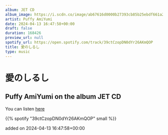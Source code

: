 ```yaml
---
album: JET CD
album_image: https://i.scdn.co/image/ab67616d0000b27393cb85b25ebdf661a24bbf4e
artist: Puffy AmiYumi
date: 2024-04-13 16:47:58+00:00
draft: false
duration: 168426
preview_url: null
spotify_url: https://open.spotify.com/track/39ctCzopDN0dYr26AKmQOP
title: 愛のしるし
type: music
---
```



# 愛のしるし

## Puffy AmiYumi on the album JET CD

You can listen [here](https://open.spotify.com/track/39ctCzopDN0dYr26AKmQOP)

{{% spotify "39ctCzopDN0dYr26AKmQOP" small %}}

added on 2024-04-13 16:47:58+00:00